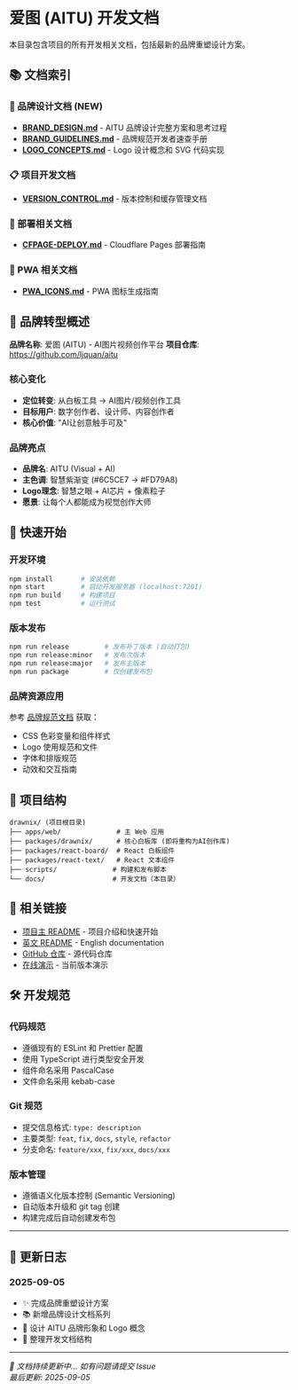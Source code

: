 # 爱图 (AITU) 开发文档

本目录包含项目的所有开发相关文档，包括最新的品牌重塑设计方案。

## 📚 文档索引

### 🎨 品牌设计文档 (NEW)
- **[BRAND_DESIGN.md](./BRAND_DESIGN.md)** - AITU 品牌设计完整方案和思考过程
- **[BRAND_GUIDELINES.md](./BRAND_GUIDELINES.md)** - 品牌规范开发者速查手册
- **[LOGO_CONCEPTS.md](./LOGO_CONCEPTS.md)** - Logo 设计概念和 SVG 代码实现

### 📋 项目开发文档
- **[VERSION_CONTROL.md](./VERSION_CONTROL.md)** - 版本控制和缓存管理文档

### 🚀 部署相关文档  
- **[CFPAGE-DEPLOY.md](./CFPAGE-DEPLOY.md)** - Cloudflare Pages 部署指南

### 📱 PWA 相关文档
- **[PWA_ICONS.md](./PWA_ICONS.md)** - PWA 图标生成指南

## 🎯 品牌转型概述

**品牌名称**: 爱图 (AITU) - AI图片视频创作平台
**项目仓库**: https://github.com/ljquan/aitu

### 核心变化
- **定位转变**: 从白板工具 → AI图片/视频创作工具
- **目标用户**: 数字创作者、设计师、内容创作者
- **核心价值**: "AI让创意触手可及"

### 品牌亮点
- **品牌名**: AITU (Visual + AI)
- **主色调**: 智慧紫渐变 (#6C5CE7 → #FD79A8)  
- **Logo理念**: 智慧之眼 + AI芯片 + 像素粒子
- **愿景**: 让每个人都能成为视觉创作大师

## 🚀 快速开始

### 开发环境
```bash
npm install       # 安装依赖
npm start         # 启动开发服务器 (localhost:7201)
npm run build     # 构建项目
npm test          # 运行测试
```

### 版本发布
```bash
npm run release         # 发布补丁版本 (自动打包)
npm run release:minor   # 发布次版本  
npm run release:major   # 发布主版本
npm run package         # 仅创建发布包
```

### 品牌资源应用
参考 [品牌规范文档](./BRAND_GUIDELINES.md) 获取：
- CSS 色彩变量和组件样式
- Logo 使用规范和文件
- 字体和排版规范
- 动效和交互指南

## 📁 项目结构
```
drawnix/ (项目根目录)
├── apps/web/              # 主 Web 应用
├── packages/drawnix/      # 核心白板库 (即将重构为AI创作库)
├── packages/react-board/  # React 白板组件
├── packages/react-text/   # React 文本组件
├── scripts/              # 构建和发布脚本
└── docs/                 # 开发文档（本目录）
```

## 🔗 相关链接

- [项目主 README](../README.md) - 项目介绍和快速开始
- [英文 README](../README_en.md) - English documentation
- [GitHub 仓库](https://github.com/plait-board/drawnix) - 源代码仓库
- [在线演示](https://drawnix.com) - 当前版本演示

## 🛠️ 开发规范

### 代码规范
- 遵循现有的 ESLint 和 Prettier 配置
- 使用 TypeScript 进行类型安全开发
- 组件命名采用 PascalCase
- 文件命名采用 kebab-case

### Git 规范
- 提交信息格式: `type: description`
- 主要类型: `feat`, `fix`, `docs`, `style`, `refactor`
- 分支命名: `feature/xxx`, `fix/xxx`, `docs/xxx`

### 版本管理
- 遵循语义化版本控制 (Semantic Versioning)
- 自动版本升级和 git tag 创建
- 构建完成后自动创建发布包

---

## 📝 更新日志

### 2025-09-05
- ✨ 完成品牌重塑设计方案
- 📚 新增品牌设计文档系列
- 🎨 设计 AITU 品牌形象和 Logo 概念
- 🔧 整理开发文档结构

---

*📖 文档持续更新中... 如有问题请提交 Issue*  
*最后更新: 2025-09-05*